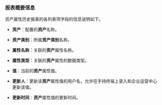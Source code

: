 ### 报表概要信息
资产属性历史报表的各列表项字段的信息说明如下。

* **资产**：配置的**资产**名称。

* **资产类别**：所属**资产类别**名称。

* **属性名称**：关联的**资产**属性名称。

* **属性类型**：关联的**资产**属性的数据类型。

* **值**：当前的**资产**属性值。

* **更新人**：更新该**资产**属性值的用户名，允许在手持终端上录入和企业运营中心更新该值。

* **更新时间**：**资产**属性值的更新时间。